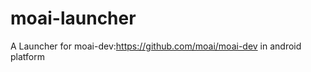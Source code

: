moai-launcher
=============

A Launcher for moai-dev:https://github.com/moai/moai-dev‎
 in android platform
